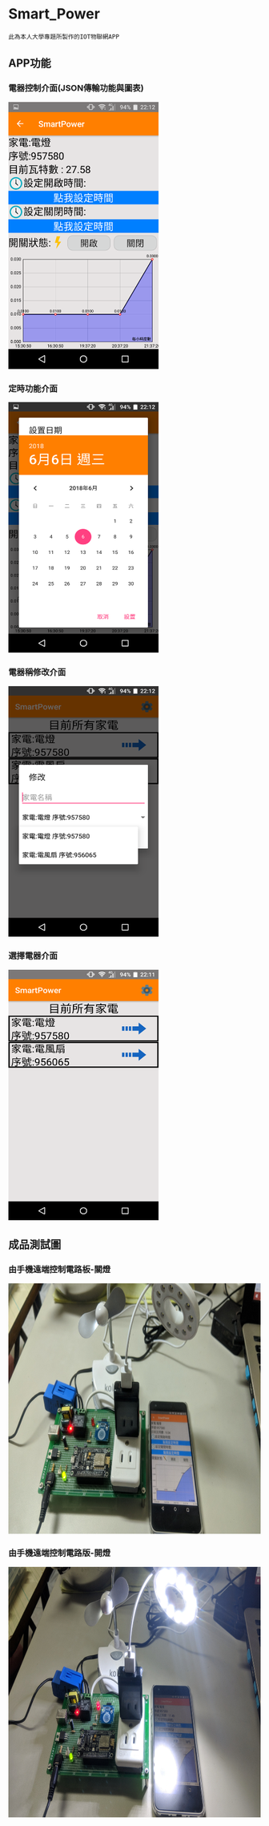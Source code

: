 # Smart_Power
    此為本人大學專題所製作的IOT物聯網APP
    
## APP功能

### 電器控制介面(JSON傳輸功能與圖表)
<img width="300" hight="500" src="https://github.com/JhongCheng/Smart_Power/blob/master/%E5%B0%88%E9%A1%8CImage/Screenshot_20180606-221227.png">

### 定時功能介面
<img width="300" height="500" src="https://github.com/JhongCheng/Smart_Power/blob/master/%E5%B0%88%E9%A1%8CImage/Screenshot_20180606-221249.png"/>   

### 電器稱修改介面
<img width="300" height="500" src="https://github.com/JhongCheng/Smart_Power/blob/master/%E5%B0%88%E9%A1%8CImage/Screenshot_20180606-221215.png"/>

### 選擇電器介面
<img width="300" height="500" src="https://github.com/JhongCheng/Smart_Power/blob/master/%E5%B0%88%E9%A1%8CImage/Screenshot_20180606-221201.png"/>

## 成品測試圖

### 由手機遠端控制電路板-關燈
<img width="700" height="500" src="https://github.com/JhongCheng/Smart_Power/blob/master/%E5%B0%88%E9%A1%8CImage/IMG_20180606_231230.jpg"/>

### 由手機遠端控制電路版-開燈
<img width="700" height="500" src="https://github.com/JhongCheng/Smart_Power/blob/master/%E5%B0%88%E9%A1%8CImage/IMG_20180606_231253.jpg"/>
